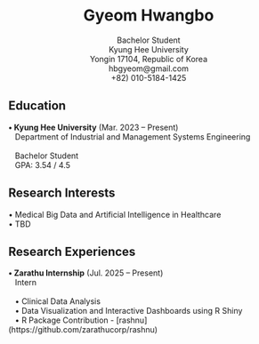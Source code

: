 <h1 align="center">Gyeom Hwangbo</h1>
<p align="center">
  Bachelor Student<br>
  Kyung Hee University<br>
  Yongin 17104, Republic of Korea<br>
  hbgyeom@gmail.com<br>
  +82) 010-5184-1425
</p>

<h2>Education</h2>
<p>
  <b>• Kyung Hee University</b> (Mar. 2023 – Present)<br>
  &nbsp;&nbsp;&nbsp;Department of Industrial and Management Systems Engineering<br>
  <br>
  &nbsp;&nbsp;&nbsp;Bachelor Student<br>
  &nbsp;&nbsp;&nbsp;GPA: 3.54 / 4.5
</p>

<h2>Research Interests</h2>
<p>
  • Medical Big Data and Artificial Intelligence in Healthcare<br>
  • TBD
</p>

<h2>Research Experiences</h2>
<p>
  <b>• Zarathu Internship</b> (Jul. 2025 – Present)<br>
  &nbsp;&nbsp;&nbsp;Intern<br>
  <br>
  &nbsp;&nbsp;&nbsp;• Clinical Data Analysis<br>
  &nbsp;&nbsp;&nbsp;• Data Visualization and Interactive Dashboards using R Shiny<br>
  &nbsp;&nbsp;&nbsp;• R Package Contribution - [rashnu](https://github.com/zarathucorp/rashnu)<br>
</p>
